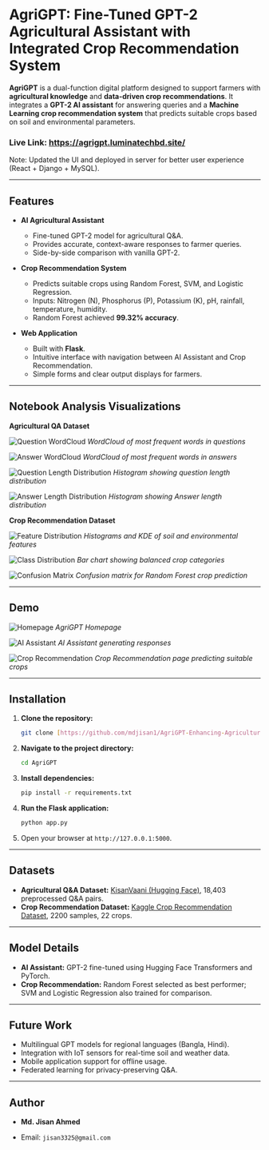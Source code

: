 # AgriGPT: Fine-Tuned GPT-2 Agricultural Assistant with Integrated Crop Recommendation System

**AgriGPT** is a dual-function digital platform designed to support farmers with **agricultural knowledge** and **data-driven crop recommendations**. It integrates a **GPT-2 AI assistant** for answering queries and a **Machine Learning crop recommendation system** that predicts suitable crops based on soil and environmental parameters.

### Live Link: https://agrigpt.luminatechbd.site/

Note: Updated the UI and deployed in server for better user experience (React + Django + MySQL).

---

## Features

- **AI Agricultural Assistant**
  - Fine-tuned GPT-2 model for agricultural Q&A.
  - Provides accurate, context-aware responses to farmer queries.
  - Side-by-side comparison with vanilla GPT-2.

- **Crop Recommendation System**
  - Predicts suitable crops using Random Forest, SVM, and Logistic Regression.
  - Inputs: Nitrogen (N), Phosphorus (P), Potassium (K), pH, rainfall, temperature, humidity.
  - Random Forest achieved **99.32% accuracy**.

- **Web Application**
  - Built with **Flask**.
  - Intuitive interface with navigation between AI Assistant and Crop Recommendation.
  - Simple forms and clear output displays for farmers.

---

## Notebook Analysis Visualizations

**Agricultural QA Dataset**

![Question WordCloud](Images/Most%20Frequent%20Words%20in%20Questions.png)
*WordCloud of most frequent words in questions*

![Answer WordCloud](Images/Most%20Frequent%20Words%20in%20Answers.png)
*WordCloud of most frequent words in answers*

![Question Length Distribution](Images/Distribution%20of%20Question%20Lengths.png)
*Histogram showing question length distribution*

![Answer Length Distribution](Images/Distribution%20of%20Answer%20Lengths.png)
*Histogram showing Answer length distribution*

**Crop Recommendation Dataset**

![Feature Distribution](Images/Feature%20Distributions%20(Histograms%20+%20KDE).png)
*Histograms and KDE of soil and environmental features*

![Class Distribution](Images/Distribution%20or%20Crop%20Type.png)
*Bar chart showing balanced crop categories*

![Confusion Matrix](Images/Random%20Forest%20Confusion%20Matrix.png)
*Confusion matrix for Random Forest crop prediction*

---

## Demo

![Homepage](Images/Homepage.png)
*AgriGPT Homepage*

![AI Assistant](Images/AI%20Assistant.png)
*AI Assistant generating responses*

![Crop Recommendation](Images/Crop%20Recommend.png)
*Crop Recommendation page predicting suitable crops*

---

## Installation

1.  **Clone the repository:**
    ```bash
    git clone [https://github.com/mdjisan1/AgriGPT-Enhancing-Agriculture-with-Fine-Tuned-Language-Models-and-Crop-Prediction.git](https://github.com/mdjisan1/AgriGPT-Enhancing-Agriculture-with-Fine-Tuned-Language-Models-and-Crop-Prediction.git)
    ```

2.  **Navigate to the project directory:**
    ```bash
    cd AgriGPT
    ```

3.  **Install dependencies:**
    ```bash
    pip install -r requirements.txt
    ```

4.  **Run the Flask application:**
    ```bash
    python app.py
    ```

5.  Open your browser at `http://127.0.0.1:5000`.

---

## Datasets

-   **Agricultural Q&A Dataset:** [KisanVaani (Hugging Face)](https://huggingface.co/datasets/kisanvaani/kisan-vaani-QA), 18,403 preprocessed Q&A pairs.
-   **Crop Recommendation Dataset:** [Kaggle Crop Recommendation Dataset](https://www.kaggle.com/datasets/atharvaingle/crop-recommendation-dataset), 2200 samples, 22 crops.

---

## Model Details

-   **AI Assistant:** GPT-2 fine-tuned using Hugging Face Transformers and PyTorch.
-   **Crop Recommendation:** Random Forest selected as best performer; SVM and Logistic Regression also trained for comparison.

---

## Future Work

-   Multilingual GPT models for regional languages (Bangla, Hindi).
-   Integration with IoT sensors for real-time soil and weather data.
-   Mobile application support for offline usage.
-   Federated learning for privacy-preserving Q&A.

---

## Author

-   **Md. Jisan Ahmed**

-   Email: `jisan3325@gmail.com`

